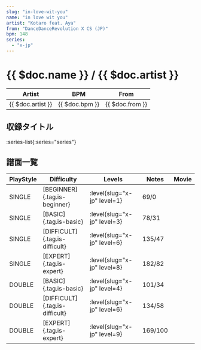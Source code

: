 ```yaml
---
slug: "in-love-wit-you"
name: "in love wit you"
artist: "Kotaro feat. Aya"
from: "DanceDanceRevolution X CS (JP)"
bpm: 148
series:
  - "x-jp"
---
```


# {{ $doc.name }} / {{ $doc.artist }}

|Artist|BPM|From|
|------|---|----|
|{{ $doc.artist }}|{{ $doc.bpm }}|{{ $doc.from }}|

## 収録タイトル

:series-list{:series="series"}

## 譜面一覧

|PlayStyle|Difficulty|Levels|Notes|Movie|
|---------|----------|------|-----|-----|
|SINGLE|[BEGINNER]{.tag.is-beginner}|<div class="field is-grouped is-grouped-multiline"> :level{slug="x-jp" level=1}</div>|69/0||
|SINGLE|[BASIC]{.tag.is-basic}|<div class="field is-grouped is-grouped-multiline"> :level{slug="x-jp" level=3}</div>|78/31||
|SINGLE|[DIFFICULT]{.tag.is-difficult}|<div class="field is-grouped is-grouped-multiline"> :level{slug="x-jp" level=6}</div>|135/47||
|SINGLE|[EXPERT]{.tag.is-expert}|<div class="field is-grouped is-grouped-multiline"> :level{slug="x-jp" level=8}</div>|182/82||
|DOUBLE|[BASIC]{.tag.is-basic}|<div class="field is-grouped is-grouped-multiline"> :level{slug="x-jp" level=4}</div>|101/34||
|DOUBLE|[DIFFICULT]{.tag.is-difficult}|<div class="field is-grouped is-grouped-multiline"> :level{slug="x-jp" level=6}</div>|134/58||
|DOUBLE|[EXPERT]{.tag.is-expert}|<div class="field is-grouped is-grouped-multiline"> :level{slug="x-jp" level=9}</div>|169/100||
